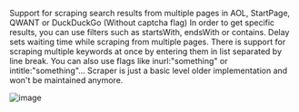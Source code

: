Support for scraping search results from multiple pages in AOL, StartPage, QWANT or DuckDuckGo (Without captcha flag)
In order to get specific results, you can use filters such as startsWith, endsWith or contains.
Delay sets waiting time while scraping from multiple pages.
There is support for scraping multiple keywords at once by entering them in list separated by line break.
You can also use flags like inurl:"something" or intitle:"something"...
Scraper is just a basic level older implementation and won't be maintained anymore.


![image](https://github.com/ntdll0/Genesis-Scraper/assets/164230949/98864412-fae5-4830-abd7-2c844e13010c)
